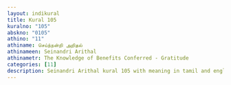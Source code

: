 ```yaml
---
layout: indikural
title: Kural 105
kuralno: "105"
abskno: "0105"
athino: "11"
athiname: செய்ந்நன்றி அறிதல்
athinameen: Seinandri Arithal
athinametr: The Knowledge of Benefits Conferred - Gratitude
categories: [11]
description: Seinandri Arithal kural 105 with meaning in tamil and english 
---
```


